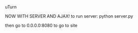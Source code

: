 uTurn


NOW WITH SERVER AND AJAX!
to run server:
python server.py

then go to 0.0.0.0:8080 to go to site
